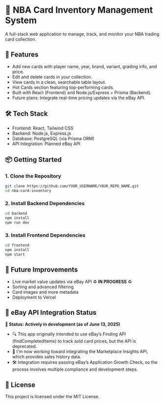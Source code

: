 # 🏀 NBA Card Inventory Management System

A full-stack web application to manage, track, and monitor your NBA trading card collection.

## 🚀 Features
- Add new cards with player name, year, brand, variant, grading info, and price.
- Edit and delete cards in your collection.
- View cards in a clean, searchable table layout.
- Hot Cards section featuring top-performing cards.
- Built with React (Frontend) and Node.js/Express + Prisma (Backend).
- Future plans: Integrate real-time pricing updates via the eBay API.

## 🛠️ Tech Stack
- Frontend: React, Tailwind CSS
- Backend: Node.js, Express.js
- Database: PostgreSQL (via Prisma ORM)
- API Integration: Planned eBay API

## 📦 Getting Started

### 1. Clone the Repository
```bash
git clone https://github.com/YOUR_USERNAME/YOUR_REPO_NAME.git
cd nba-card-inventory
```
### 2. Install Backend Dependencies
```bash
cd backend
npm install
npm run dev
```
### 3. Install Frontend Dependencies
```bash
cd frontend
npm install
npm start
```

## 🔮 Future Improvements
- Live market value updates via eBay API ♻️ **IN PROGRESS** ♻️
- Sorting and advanced filtering
- Card images and more metadata
- Deployment to Vercel

## 🚧 eBay API Integration Status
**📅 Status: Actively in development (as of June 13, 2025)**  
- 🔍 This app originally intended to use eBay’s Finding API (findCompletedItems) to track sold card prices, but the API is deprecated.
- 🔄 I'm now working toward integrating the Marketplace Insights API, which provides sales history data.
- 🛠️ Integration requires passing eBay’s Application Growth Check, so the process involves multiple compliance and development steps.

## 📄 License
This project is licensed under the MIT License.



